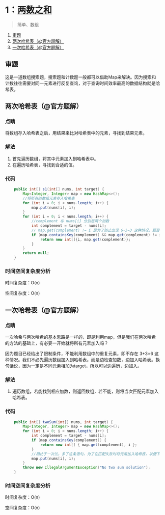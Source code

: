 # 1：[两数之和](https://leetcode-cn.com/problems/two-sum/)

> 简单、数组

1. [审题](#审题)
2. [两次哈希表（@官方题解）](#两次哈希表（@官方题解）)
3. [一次哈希表（@官方题解）](#一次哈希表（@官方题解）)

## 审题

这是一道数组搜索题，搜索题和计数题一般都可以借助Map来解决。因为搜索和计数往往需要对同一元素进行反复查询，对于查询时间效率最高的数据结构就是哈希表。

## 两次哈希表（@官方题解）

### 点睛

将数组存入哈希表之后，用结果来比对哈希表中的元素，寻找到结果元素。

### 解法

1. 首先遍历数组，将其中元素加入到哈希表中。
2. 在遍历哈希表，寻找到合适的值。

### 代码

```java
    public int[] s1(int[] nums, int target) {
        Map<Integer, Integer> map = new HashMap<>();
        //将所有的数组元素存入哈希表
        for (int i = 0; i < nums.length; i++) {
            map.put(nums[i], i);
        }
        for (int i = 0; i < nums.length; i++) {
            //complement 与 nums[i] 分别是两个加数
            int complement = target - nums[i];
            // map.get(complement) != i 是为了防止出现 6-3=3 这种情况，题目说明了不能利用相同元素。
            if (map.containsKey(complement) && map.get(complement) != i) {
                return new int[]{i, map.get(complement)};
            }
        }
        return null;
    }
```

### 时间空间复杂度分析

时间复杂度：O(n)

空间复杂度：O(n)

## 一次哈希表（@官方题解）

### 点睛

一次哈希与两次哈希的基本思路是一样的，即是利用map，但是我们在两次哈希的方法的基础上，有必要一开始就将所有元素加入吗？

因为题目已经给出了限制条件，不能利用数组中的重复元素，即不存在 3+3=6 这种情况。我们不必先遍历数组加入到哈希表，而是边检查加数，边加入哈希表。换句话说，因为一定是不同元素相加为target，所以可以边遍历，边加入。

### 解法

1. 遍历数组，若能找到相应加数，则返回数组，若不能，则将当次匹配元素加入哈希表。

### 代码

```java
    public int[] twoSum(int[] nums, int target) {
        Map<Integer, Integer> map = new HashMap<>();
        for (int i = 0; i < nums.length; i++) {
            int complement = target - nums[i];
            if (map.containsKey(complement)) {
                return new int[] { map.get(complement), i };
            }
            //相比于一次法，多了这条语句，为了在匹配失败时将元素加入哈希表，以便下次匹配使用。
            map.put(nums[i], i);
        }
        throw new IllegalArgumentException("No two sum solution");
    }
```

### 时间空间复杂度分析

时间复杂度：O(n)

空间复杂度：O(n)

